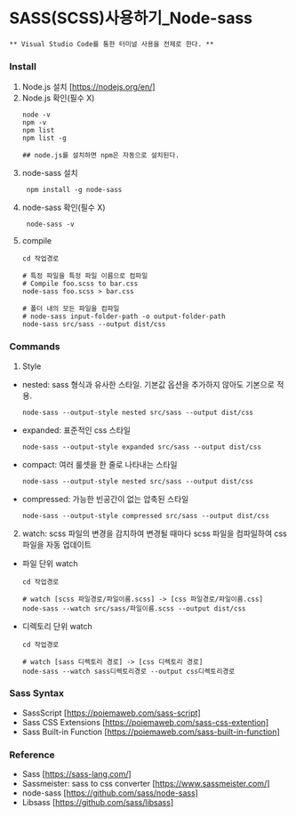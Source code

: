 SASS(SCSS)사용하기_Node-sass
==
~~~
** Visual Studio Code를 통한 터미널 사용을 전제로 한다. **
~~~

### Install
1. Node.js 설치 [https://nodejs.org/en/]
2. Node.js 확인(필수 X)
   ~~~dash
   node -v
   npm -v
   npm list
   npm list -g

   ## node.js를 설치하면 npm은 자동으로 설치된다.
   ~~~
3. node-sass 설치
   ~~~dash
    npm install -g node-sass
   ~~~
4. node-sass 확인(필수 X)
   ~~~dash
    node-sass -v
   ~~~
5. compile
   ~~~dash
   cd 작업경로

   # 특정 파일을 특정 파일 이름으로 컴파일
   # Compile foo.scss to bar.css
   node-sass foo.scss > bar.css

   # 폴더 내의 모든 파일을 컴파일
   # node-sass input-folder-path -o output-folder-path
   node-sass src/sass --output dist/css
   ~~~

### Commands 
1. Style
+ nested: sass 형식과 유사한 스타일. 기본값 옵션을 추가하지 않아도 기본으로 적용.
  ~~~dash
  node-sass --output-style nested src/sass --output dist/css
  ~~~

+ expanded: 표준적인 css 스타일
  ~~~dash
  node-sass --output-style expanded src/sass --output dist/css
  ~~~

+ compact: 여러 룰셋을 한 줄로 나타내는 스타일
  ~~~dash
  node-sass --output-style nested src/sass --output dist/css
  ~~~

+ compressed: 가능한 빈공간이 없는 압축된 스타일
  ~~~dash
  node-sass --output-style compressed src/sass --output dist/css
  ~~~

2. watch: scss 파일의 변경을 감지하여 변경될 때마다 scss 파일을 컴파일하여 css 파일을 자동 업데이트

+ 파일 단위 watch
  ~~~dash
  cd 작업경로

  # watch [scss 파일경로/파일이름.scss] -> [css 파일경로/파일이름.css]
  node-sass --watch src/sass/파일이름.scss --output dist/css
  ~~~
  
+ 디렉토리 단위 watch
  ~~~dash
  cd 작업경로

  # watch [sass 디렉토리 경로] -> [css 디렉토리 경로]
  node-sass --watch sass디렉토리경로 --output css디렉토리경로
  ~~~

### Sass Syntax
+ SassScript [https://poiemaweb.com/sass-script]
+ Sass CSS Extensions [https://poiemaweb.com/sass-css-extention]
+ Sass Built-in Function [https://poiemaweb.com/sass-built-in-function]


### Reference
+ Sass [https://sass-lang.com/]
+ Sassmeister: sass to css converter [https://www.sassmeister.com/]
+ node-sass [https://github.com/sass/node-sass]
+ Libsass [https://github.com/sass/libsass]
